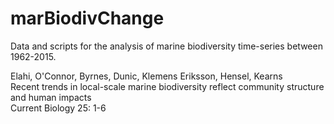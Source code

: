 # marBiodivChange
Data and scripts for the analysis of marine biodiversity time-series between 1962-2015.  

Elahi, O'Connor, Byrnes, Dunic, Klemens Eriksson, Hensel, Kearns  
Recent trends in local-scale marine biodiversity reflect community structure and human impacts  
Current Biology 25: 1-6
